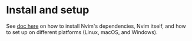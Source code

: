 # Install and setup

See [doc here](docs/README.md) on how to install Nvim's dependencies, Nvim itself,
and how to set up on different platforms (Linux, macOS, and Windows).
